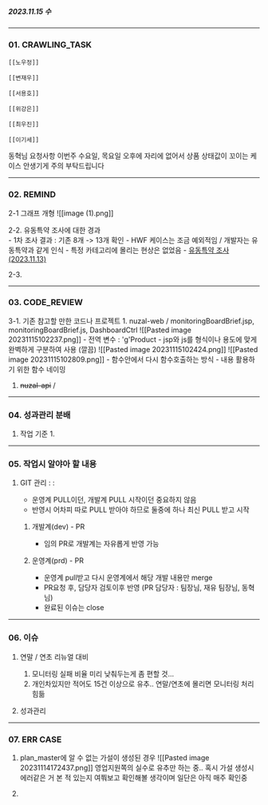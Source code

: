 ##### 2023.11.15 수
---

### 01. CRAWLING_TASK

	[[노우정]]
	
	[[변재우]]
	
	[[서용호]]
	
	[[위강은]]
	
	[[최우진]]
	
	[[이기세]]

동혁님 요청사항
	이번주 수요일, 목요일 오후에 자리에 없어서 상품 상태값이 꼬이는 케이스 안생기게 주의 부탁드립니다 

---
### 02. REMIND

2-1 그래프 개형
	![[image (1).png]]

2-2. 유동특약 조사에 대한 경과  
	- 1차 조사 결과 : 기존 8개 -> 13개 확인 
		- HWF 케이스는 조금 예외적임 / 개발자는 유동특약과 같게 인식
	- 특정 카테고리에 몰리는 현상은 없었음
	- [유동특약 조사(2023.11.13)](https://docs.google.com/spreadsheets/d/13QCZJqEzviTmxUvxlM3kWzIuEwpHYVcYhAf2xvPwJvs/edit#gid=1975322336)

2-3. 
	

---
### 03. CODE_REVIEW

3-1. 기존 참고할 만한 코드나 프로젝트
	1. nuzal-web / monitoringBoardBrief.jsp, monitoringBoardBrief.js, DashboardCtrl	
		![[Pasted image 20231115102237.png]]
		- 전역 변수 : 'g'Product
		- jsp와 js를 형식이나 용도에 맞게 완벽하게 구분하여 사용 (깔끔)
		![[Pasted image 20231115102424.png]]
		![[Pasted image 20231115102809.png]]
		- 함수안에서 다시 함수호출하는 방식
		- 내용 활용하기 위한 함수 네이밍

 1. ~~nuzal-api~~ / 

---

### 04. 성과관리 분배

1. 작업 기준
	1. 


---

### 05. 작업시 알야아 할 내용

1. GIT 관리 : : 
	- 운영계 PULL이던, 개발계 PULL 시작이던 중요하지 않음
	- 반영시 어차피 따로 PULL 받아야 하므로 둘중에 하나 최신 PULL 받고 시작
	
	1. 개발계(dev) - PR 
		- 임의 PR로 개발계는 자유롭게 반영 가능
	
	2. 운영계(prd) - PR 
		- 운영계 pull받고 다시 운영계에서 해당 개발 내용만 merge
		- PR요청 후, 담당자 검토이후 반영 (PR 담당자 : 팀장님, 재유 팀장님, 동혁님)
		- 완료된 이슈는 close


---

### 06. 이슈 

1. 연말 / 연초 리뉴얼 대비 
	1. 모니터링 실패 비율 미리 낮춰두는게 좀 편할 것... 
	2. 개인차있지만 적어도 15건 이상으로 유추.. 연말/연초에 몰리면 모니터링 처리 힘듦

2. 성과관리 

---

### 07. ERR CASE

01. plan_master에 알 수 없는 가설이 생성된 경우
	![[Pasted image 20231114172437.png]]
	영업지원쪽의 실수로 유추만 하는 중.. 혹시 가설 생성시 에러같은 거 본 적 있는지 여쭤보고 확인해볼 생각이며 일단은 아직 매주 확인중 

1. 